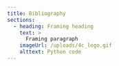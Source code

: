 ```yaml
---
title: Bibliography
sections:
  - heading: Framing heading
    text: >
      Framing paragraph
    imageUrl: /uploads/4c_logo.gif
    alttext: Python code
---
```

